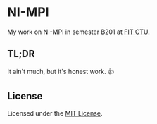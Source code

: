 # NI-MPI

My work on NI-MPI in semester B201 at [FIT CTU](https://fit.cvut.cz/en).

## TL;DR

It ain't much, but it's honest work. :thumbsup:

## License

Licensed under the [MIT License](LICENSE).
